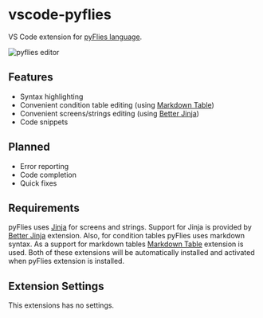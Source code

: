 # vscode-pyflies

VS Code extension for [pyFlies language](https://github.com/pyflies/pyflies).

![pyflies editor](https://raw.githubusercontent.com/pyflies/vscode-pyflies/main/images/pyflies-editor.png)


## Features

- Syntax highlighting
- Convenient condition table editing (using [Markdown
  Table](https://marketplace.visualstudio.com/items?itemName=TakumiI.markdowntable))
- Convenient screens/strings editing (using [Better
Jinja](https://marketplace.visualstudio.com/items?itemName=samuelcolvin.jinjahtml))
- Code snippets


## Planned

- Error reporting
- Code completion
- Quick fixes


## Requirements

pyFlies uses [Jinja](https://jinja.palletsprojects.com/) for screens and
strings. Support for Jinja is provided by [Better
Jinja](https://marketplace.visualstudio.com/items?itemName=samuelcolvin.jinjahtml)
extension. Also, for condition tables pyFlies uses markdown syntax. As a support
for markdown tables [Markdown
Table](https://marketplace.visualstudio.com/items?itemName=TakumiI.markdowntable)
extension is used. Both of these extensions will be automatically installed and
activated when pyFlies extension is installed.


## Extension Settings

This extensions has no settings.

